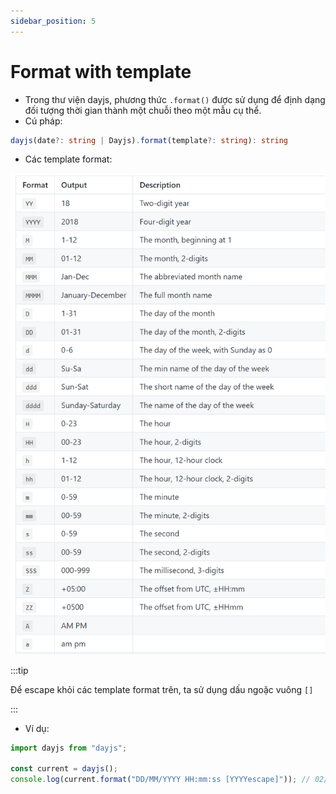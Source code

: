 ```yaml
---
sidebar_position: 5
---
```


# Format with template

- Trong thư viện dayjs, phương thức `.format()` được sử dụng để định dạng đối tượng thời gian thành một chuỗi theo một mẫu cụ thể.
- Cú pháp:

```ts
dayjs(date?: string | Dayjs).format(template?: string): string
```

- Các template format:

![1696148463049](image/template-format/1696148463049.png)

:::tip

Để escape khỏi các template format trên, ta sử dụng dấu ngoặc vuông `[]`

:::

- Ví dụ:

```ts
import dayjs from "dayjs";

const current = dayjs();
console.log(current.format("DD/MM/YYYY HH:mm:ss [YYYYescape]")); // 02/08/2023 22:37:52 YYYYescape
```

